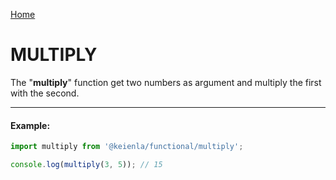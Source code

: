 [Home](./../../README.md)

# MULTIPLY

The "**multiply**" function get two numbers as argument and multiply the first with the second.

---

#### Example:

```typescript
import multiply from '@keienla/functional/multiply';

console.log(multiply(3, 5)); // 15
```
